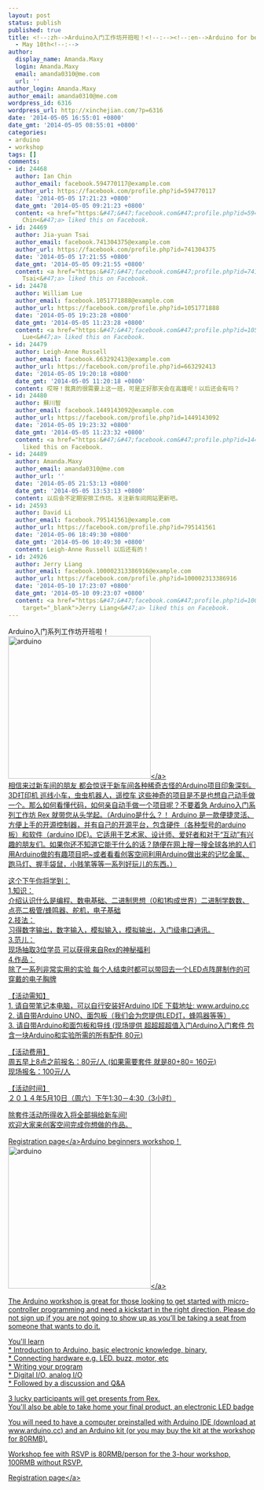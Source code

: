 ```yaml
---
layout: post
status: publish
published: true
title: <!--:zh-->Arduino入门工作坊开班啦！<!--:--><!--:en-->Arduino for beginners Workshop
  - May 10th<!--:-->
author:
  display_name: Amanda.Maxy
  login: Amanda.Maxy
  email: amanda0310@me.com
  url: ''
author_login: Amanda.Maxy
author_email: amanda0310@me.com
wordpress_id: 6316
wordpress_url: http://xinchejian.com/?p=6316
date: '2014-05-05 16:55:01 +0800'
date_gmt: '2014-05-05 08:55:01 +0800'
categories:
- arduino
- workshop
tags: []
comments:
- id: 24468
  author: Ian Chin
  author_email: facebook.594770117@example.com
  author_url: https://facebook.com/profile.php?id=594770117
  date: '2014-05-05 17:21:23 +0800'
  date_gmt: '2014-05-05 09:21:23 +0800'
  content: <a href="https:&#47;&#47;facebook.com&#47;profile.php?id=594770117" target="_blank">Ian
    Chin<&#47;a> liked this on Facebook.
- id: 24469
  author: Jia-yuan Tsai
  author_email: facebook.741304375@example.com
  author_url: https://facebook.com/profile.php?id=741304375
  date: '2014-05-05 17:21:55 +0800'
  date_gmt: '2014-05-05 09:21:55 +0800'
  content: <a href="https:&#47;&#47;facebook.com&#47;profile.php?id=741304375" target="_blank">Jia-yuan
    Tsai<&#47;a> liked this on Facebook.
- id: 24478
  author: William Lue
  author_email: facebook.1051771888@example.com
  author_url: https://facebook.com/profile.php?id=1051771888
  date: '2014-05-05 19:23:28 +0800'
  date_gmt: '2014-05-05 11:23:28 +0800'
  content: <a href="https:&#47;&#47;facebook.com&#47;profile.php?id=1051771888" target="_blank">William
    Lue<&#47;a> liked this on Facebook.
- id: 24479
  author: Leigh-Anne Russell
  author_email: facebook.663292413@example.com
  author_url: https://facebook.com/profile.php?id=663292413
  date: '2014-05-05 19:20:18 +0800'
  date_gmt: '2014-05-05 11:20:18 +0800'
  content: 哎呀！我真的很需要上这一班，可是正好那天会在高雄呢！以后还会有吗？
- id: 24480
  author: 蘇川智
  author_email: facebook.1449143092@example.com
  author_url: https://facebook.com/profile.php?id=1449143092
  date: '2014-05-05 19:23:32 +0800'
  date_gmt: '2014-05-05 11:23:32 +0800'
  content: <a href="https:&#47;&#47;facebook.com&#47;profile.php?id=1449143092" target="_blank">蘇川智<&#47;a>
    liked this on Facebook.
- id: 24489
  author: Amanda.Maxy
  author_email: amanda0310@me.com
  author_url: ''
  date: '2014-05-05 21:53:13 +0800'
  date_gmt: '2014-05-05 13:53:13 +0800'
  content: 以后会不定期安排工作坊。关注新车间网站更新吧。
- id: 24593
  author: David Li
  author_email: facebook.795141561@example.com
  author_url: https://facebook.com/profile.php?id=795141561
  date: '2014-05-06 18:49:30 +0800'
  date_gmt: '2014-05-06 10:49:30 +0800'
  content: Leigh-Anne Russell 以后还有的！
- id: 24926
  author: Jerry Liang
  author_email: facebook.100002313386916@example.com
  author_url: https://facebook.com/profile.php?id=100002313386916
  date: '2014-05-10 17:23:07 +0800'
  date_gmt: '2014-05-10 09:23:07 +0800'
  content: <a href="https:&#47;&#47;facebook.com&#47;profile.php?id=100002313386916"
    target="_blank">Jerry Liang<&#47;a> liked this on Facebook.
---
```

<p><!--:zh-->Arduino入门系列工作坊开班啦！<br />
<a href="http:&#47;&#47;xinchejian.com&#47;wp-content&#47;uploads&#47;2013&#47;11&#47;arduino.jpg"><img src="http:&#47;&#47;xinchejian.com&#47;wp-content&#47;uploads&#47;2013&#47;11&#47;arduino-290x290.jpg" alt="arduino" width="290" height="290" class="aligncenter size-thumbnail wp-image-6070" &#47;><&#47;a><br />
相信来过新车间的朋友 都会惊讶于新车间各种稀奇古怪的Arduino项目印象深刻。3D打印机 巡线小车，虫虫机器人，遥控车 这些神奇的项目是不是也想自己动手做一个。那么如何看懂代码，如何亲自动手做一个项目呢？不要着急 Arduino入门系列工作坊 Rex 就带您从头学起。（Arduino是什么？！ Arduino 是一款便捷灵活、方便上手的开源控制器，并有自己的开源平台，包含硬件（各种型号的arduino板）和软件（arduino IDE)。它适用于艺术家、设计师、爱好者和对于&ldquo;互动&rdquo;有兴趣的朋友们。如果你还不知道它能干什么的话？随便在网上搜一搜全球各地的人们用Arduino做的有趣项目吧~或者看看创客空间利用Arduino做出来的记忆金属、跑马灯、握手袋鼠，小贱笔等等一系列好玩儿的东西。）</p>
<p>这个下午你将学到：<br />
1.知识：<br />
介绍认识什么是编程、数电基础、二进制思想（0和1构成世界）二进制学数数、点亮二极管&#47;蜂鸣器、舵机，电子基础<br />
2.技法：<br />
习得数字输出，数字输入，模拟输入，模拟输出，入门级串口通讯。<br />
3.范儿：<br />
现场抽取3位学员 可以获得来自Rex的神秘福利<br />
4.作品：<br />
除了一系列非常实用的实验 每个人结束时都可以带回去一个LED点阵屏制作的可穿戴的电子胸牌</p>
<p>【活动需知】<br />
1. 请自带笔记本电脑，可以自行安装好Arduino IDE 下载地址:&nbsp;www.arduino.cc<br />
2. 请自带Arduino UNO、面包板（我们会为您提供LED灯，蜂鸣器等等）<br />
3. 请自带Arduino和面包板和导线 (现场提供 超超超超值入门Arduino入门套件 包含一块Arduino和实验所需的所有配件 80元)</p>
<p>【活动费用】<br />
周五早上8点之前报名：80元&#47;人 (如果需要套件 就是80+80= 160元)<br />
现场报名：100元&#47;人</p>
<p>【活动时间】<br />
２０１４年5月10日（周六）下午1:30－4:30（3小时）	</p>
<p>除套件活动所得收入将全部捐给新车间!<br />
欢迎大家来创客空间完成你想做的作品。</p>
<p><a href="http:&#47;&#47;xinchejian.com&#47;event2&#47;upcoming-workshop&#47;?ee=219">Registration page<&#47;a><!--:--><!--:en-->Arduino beginners workshop！<br />
<a href="http:&#47;&#47;xinchejian.com&#47;wp-content&#47;uploads&#47;2013&#47;11&#47;arduino.jpg"><img src="http:&#47;&#47;xinchejian.com&#47;wp-content&#47;uploads&#47;2013&#47;11&#47;arduino-290x290.jpg" alt="arduino" width="290" height="290" class="aligncenter size-thumbnail wp-image-6070" &#47;><&#47;a></p>
<p>The Arduino workshop is great for those looking to get started with micro-controller programming and need a kickstart in the right direction. Please do not sign up if you are not going to show up as you&rsquo;ll be taking a seat from someone that wants to do it. </p>
<p>You'll learn<br />
* Introduction to Arduino, basic electronic knowledge, binary,<br />
* Connecting hardware e.g. LED. buzz, motor, etc<br />
* Writing your program<br />
* Digital I&#47;O, analog I&#47;O<br />
* Followed by a discussion and Q&A</p>
<p>3 lucky participants will get presents from Rex.<br />
You'll also be able to take home your final product, an electronic LED badge </p>
<p>You will need to have a computer preinstalled with Arduino IDE (download at www.arduino.cc) and an Arduino kit (or you may buy the kit at the workshop for 80RMB). </p>
<p>Workshop fee with RSVP is 80RMB&#47;person for the 3-hour workshop, 100RMB without RSVP.</p>
<p><a href="http:&#47;&#47;xinchejian.com&#47;event2&#47;upcoming-workshop&#47;?ee=219">Registration page<&#47;a><!--:--></p>
